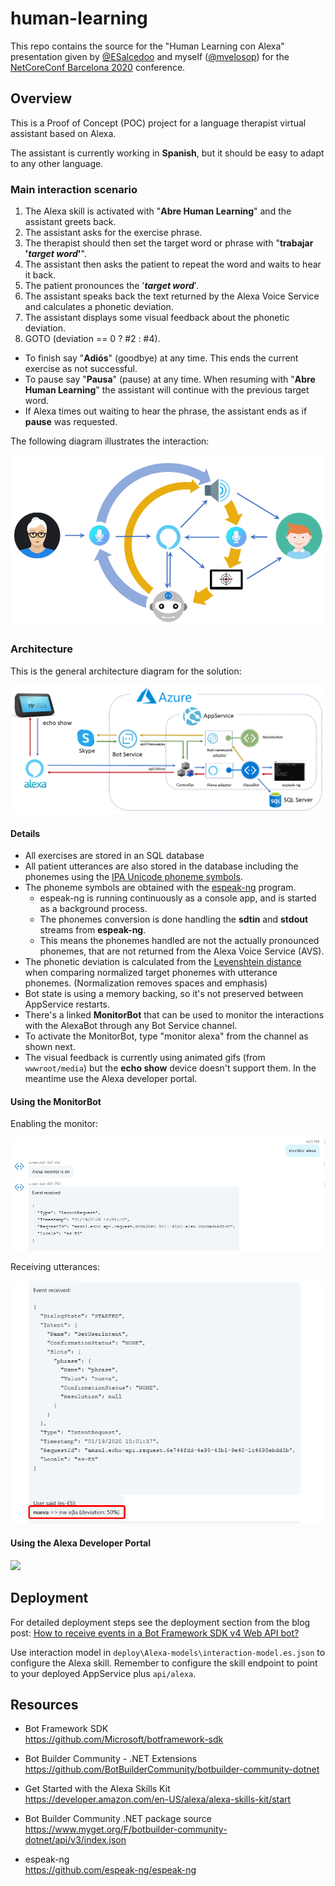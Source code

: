 # human-learning

This repo contains the source for the "Human Learning con Alexa" presentation given by [@ESalcedoo](https://twitter.com/ESalcedoo) and myself ([@mvelosop](https://twitter.com/mvelosop)) for the [NetCoreConf Barcelona 2020](https://web.archive.org/web/20200119112154/https://netcoreconf.com/barcelona.html) conference.

## Overview

This is a Proof of Concept (POC) project for a language therapist virtual assistant based on Alexa.

The assistant is currently working in **Spanish**, but it should be easy to adapt to any other language.

### Main interaction scenario

1. The Alexa skill is activated with "**Abre Human Learning**" and the assistant greets back.
2. The assistant asks for the exercise phrase.
3. The therapist should then set the target word or phrase with "**trabajar '*target word*'**".
4. The assistant then asks the patient to repeat the word and waits to hear it back.
5. The patient pronounces the '***target word***'.
6. The assistant speaks back the text returned by the Alexa Voice Service and calculates a phonetic deviation.
7. The assistant displays some visual feedback about the phonetic deviation.
8. GOTO (deviation == 0 ? #2 : #4).

- To finish say "**Adiós**" (goodbye) at any time. This ends the current exercise as not successful.
- To pause say "**Pausa**" (pause) at any time. When resuming with "**Abre Human Learning**" the assistant will continue with the previous target word.
- If Alexa times out waiting to hear the phrase, the assistant ends as if **pause** was requested.

The following diagram illustrates the interaction:

![](docs/media/language-therapist-assistant-interaction-diagram.png)

### Architecture

This is the general architecture diagram for the solution:

![](docs/media/human-learning-assistant-architecture.png)

#### Details

- All exercises are stored in an SQL database
- All patient utterances are also stored in the database including the phonemes using the [IPA Unicode phoneme symbols](https://en.wikipedia.org/wiki/Phonetic_symbols_in_Unicode).
- The phoneme symbols are obtained with the [espeak-ng](https://github.com/espeak-ng/espeak-ng) program.
  - espeak-ng is running continuously as a console app, and is started as a background process.
  - The phonemes conversion is done handling the **sdtin** and **stdout** streams from **espeak-ng**. 
  - This means the phonemes handled are not the actually pronounced phonemes, that are not returned from the Alexa Voice Service (AVS).
- The phonetic deviation is calculated from the [Levenshtein distance](https://en.wikipedia.org/wiki/Levenshtein_distance) when comparing normalized target phonemes with utterance phonemes. (Normalization removes spaces and emphasis)
- Bot state is using a memory backing, so it's not preserved between AppService restarts.
- There's a linked **MonitorBot** that can be used to monitor the interactions with the AlexaBot through any Bot Service channel.
- To activate the MonitorBot, type "monitor alexa" from the channel as shown next.
- The visual feedback is currently using animated gifs (from `wwwroot/media`) but the **echo show** device doesn't support them. In the meantime use the Alexa developer portal.

#### Using the MonitorBot

Enabling the monitor:

![](docs/media/enable-alexa-monitor-bot.png)

Receiving utterances:

![](docs/media/receive-utterance.png)

#### Using the Alexa Developer Portal

[![](http://img.youtube.com/vi/ucwy-e0lXZA/0.jpg)](http://www.youtube.com/watch?v=ucwy-e0lXZA "Human Learning main interaction scenario")

## Deployment

For detailed deployment steps see the deployment section from the blog post: [How to receive events in a Bot Framework SDK v4 Web API bot?](https://www.coderepo.blog/posts/how-to-receive-events-bot-framework-sdk-v4-web-api-bot/#deployment)

Use interaction model in `deploy\Alexa-models\interaction-model.es.json` to configure the Alexa skill. Remember to configure the skill endpoint to point to your deployed AppService plus `api/alexa`.

## Resources

- Bot Framework SDK \
  <https://github.com/Microsoft/botframework-sdk>

- Bot Builder Community - .NET Extensions \
  <https://github.com/BotBuilderCommunity/botbuilder-community-dotnet>

- Get Started with the Alexa Skills Kit \
  <https://developer.amazon.com/en-US/alexa/alexa-skills-kit/start>

- Bot Builder Community .NET package source \
  <https://www.myget.org/F/botbuilder-community-dotnet/api/v3/index.json>

- espeak-ng \
  <https://github.com/espeak-ng/espeak-ng>

